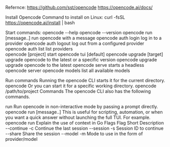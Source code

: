 Refernce: 
https://github.com/sst/opencode
https://opencode.ai/docs/

Install Opencode 
Command to install on Linux:
curl -fsSL https://opencode.ai/install | bash

Start commands:
opencode --help
opencode --version 
opencode run [message..]   run opencode with a message
opencode auth login   log in to a provider
opencode auth logout  log out from a configured provider
opencode auth list    list providers   
opencode [project]         start opencode tui [default]
opencode upgrade [target]  upgrade opencode to the latest or a specific version
opencode upgrade           upgrade opencode to the latest
opencode serve             starts a headless opencode server
opencode models            list all available models

Run commands
Running the opencode CLI starts it for the current directory.
opencode
Or you can start it for a specific working directory.
opencode /path/to/project
Commands
The opencode CLI also has the following commands.

run
Run opencode in non-interactive mode by passing a prompt directly.
opencode run [message..]
This is useful for scripting, automation, or when you want a quick answer without launching the full TUI. For example.
opencode run Explain the use of context in Go
Flags
Flag	Short	Description
--continue	-c	Continue the last session
--session	-s	Session ID to continue
--share		Share the session
--model	-m	Mode to use in the form of provider/model

